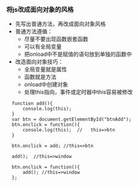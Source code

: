 ### 将js改成面向对象的风格
- 先写出普通方法，再改成面向对象风格
- 普通方法遵循：
  - 尽量不要出现函数嵌套函数
  - 可以有全局变量
  - 把onload中不是赋值的语句放到单独的函数中
- 改造面向对象技巧：
  - 全局变量就是属性
  - 函数就是方法
  - onload中创建对象
  - 处理this指向，事件或定时器中this容易被修改

```
  function add(){
      console.log(this); 
  }
  var btn = document.getElementById("btnAdd");
  btn.onclick = function(){
      console.log(this);  //   this=>btn
  }
  
  btn.onclick = add; //this=>btn
  
  add();  //this=>window
  
  btn.onclick = function(){
      add(); //this=>window
  };
  
```